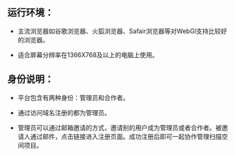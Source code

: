 ## 运行环境：

* 主流浏览器如谷歌浏览器、火狐浏览器、Safair浏览器等对WebGl支持比较好的浏览器。

* 适合屏幕分辨率在1366X768及以上的电脑上使用。

## 身份说明：

* 平台包含有两种身份：管理员和合作者。

* 通过访问域名注册的都为管理员。

* 管理员可以通过邮箱邀请的方式，邀请别的用户成为管理员或者合作者。被邀请人通过邮件，点击链接进入注册页面。成功注册后即可一起协作管理扫描空间项目。



